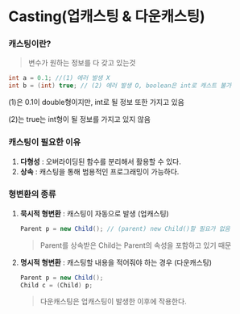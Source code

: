 # Casting(업캐스팅 & 다운캐스팅)

### 캐스팅이란?

> 변수가 원하는 정보를 다 갖고 있는것

```java
int a = 0.1; //(1) 에러 발생 X
int b = (int) true; // (2) 에러 발생 O, boolean은 int로 캐스트 불가
```

(1)은 0.1이 double형이지만, int로 될 정보 또한 가지고 있음

(2)는 true는 int형이 될 정보를 가지고 있지 않음



### 캐스팅이 필요한 이유

1. **다형성** : 오버라이딩된 함수를 분리해서 활용할 수 있다.
2. **상속** : 캐스팅을 통해 범용적인 프로그래밍이 가능하다.



### 형변환의 종류

1. **묵시적 형변환** : 캐스팅이 자동으로 발생 (업캐스팅)

   ```java
   Parent p = new Child(); // (parent) new Child()할 필요가 없음
   ```

   > Parent를 상속받은 Child는 Parent의 속성을 포함하고 있기 때문

   

2. **명시적 형변환** : 캐스팅할 내용을 적어줘야 하는 경우 (다운캐스팅)

   ```java
   Parent p = new Child();
   Child c = (Child) p;
   ```

   > 다운캐스팅은 업캐스팅이 발생한 이후에 작용한다.